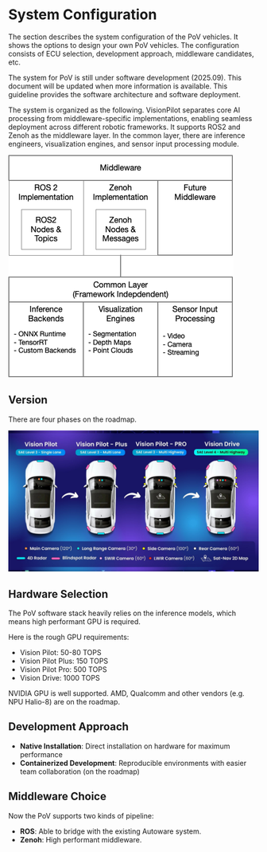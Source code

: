 # System Configuration

The section describes the system configuration of the PoV vehicles. It shows the options to design your own PoV vehicles. The configuration consists of ECU selection, development approach, middleware candidates, etc.

The system for PoV is still under software development (2025.09). This document will be updated when more information is available. This guideline provides the software architecture and software deployment. 

The system is organized as the following. VisionPilot separates core AI processing from middleware-specific implementations, enabling seamless deployment across different robotic frameworks. It supports ROS2 and Zenoh as the middleware layer. In the common layer, there are inference engineers, visualization engines, and sensor input processing module. 

![Framework](images/VisionPilotFramework.png)

## Version

There are four phases on the roadmap.

![version](images/Roadmap.jpg)

## Hardware Selection

The PoV software stack heavily relies on the inference models, which means high performant GPU is required.

Here is the rough GPU requirements:

- Vision Pilot: 50-80 TOPS
- Vision Pilot Plus: 150 TOPS
- Vision Pilot Pro: 500 TOPS
- Vision Drive: 1000 TOPS

NVIDIA GPU is well supported. AMD, Qualcomm and other vendors (e.g. NPU Halio-8) are on the roadmap.

## Development Approach

- **Native Installation**: Direct installation on hardware for maximum performance
- **Containerized Development**: Reproducible environments with easier team collaboration (on the roadmap)

## Middleware Choice

Now the PoV supports two kinds of pipeline:

- **ROS**: Able to bridge with the existing Autoware system.
- **Zenoh**: High performant middleware.
